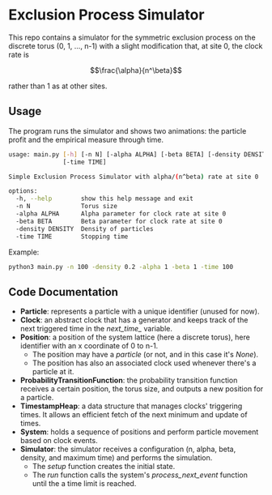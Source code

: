 # Exclusion Process Simulator

This repo contains a simulator for the symmetric exclusion process on the discrete torus (0, 1, ..., n-1) with a slight modification that, at site $0$, the clock rate is

$$\frac{\alpha}{n^\beta}$$

rather than $1$ as at other sites.

## Usage

The program runs the simulator and shows two animations: the particle profit and the empirical measure through time.

```bash
usage: main.py [-h] [-n N] [-alpha ALPHA] [-beta BETA] [-density DENSITY]
               [-time TIME]

Simple Exclusion Process Simulator with alpha/(n^beta) rate at site 0

options:
  -h, --help        show this help message and exit
  -n N              Torus size
  -alpha ALPHA      Alpha parameter for clock rate at site 0
  -beta BETA        Beta parameter for clock rate at site 0
  -density DENSITY  Density of particles
  -time TIME        Stopping time
```

Example:

```bash
python3 main.py -n 100 -density 0.2 -alpha 1 -beta 1 -time 100
```

## Code Documentation

- **Particle**: represents a particle with a unique identifier (unused for now).
- **Clock**: an abstract clock that has a generator and keeps track of the next triggered time in the *next_time_* variable.
- **Position**: a position of the system lattice (here a discrete torus), here identifier with an x coordinate of 0 to n-1.
  - The position may have a _particle_ (or not, and in this case it's _None_).
  - The position has also an associated clock used whenever there's a particle at it.
- **ProbabilityTransitionFunction**: the probability transition function receives a certain position, the torus size, and outputs a new position for a particle.
- **TimestampHeap**: a data structure that manages clocks' triggering times. It allows an efficient fetch of the next minimum and update of times.
- **System**: holds a sequence of positions and perform particle movement based on clock events.
- **Simulator**: the simulator receives a configuration (n, alpha, beta, density, and maximum time) and performs the simulation.
  - The _setup_ function creates the initial state.
  - The _run_ function calls the system's *process_next_event* function until the a time limit is reached.

